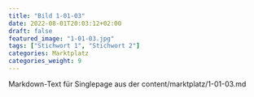 ```yaml
---
title: "Bild 1-01-03"
date: 2022-08-01T20:03:12+02:00
draft: false
featured_image: "1-01-03.jpg"
tags: ["Stichwort 1", "Stichwort 2"]
categories: Marktplatz
categories_weight: 9
---
```



Markdown-Text für Singlepage aus der content/marktplatz/1-01-03.md